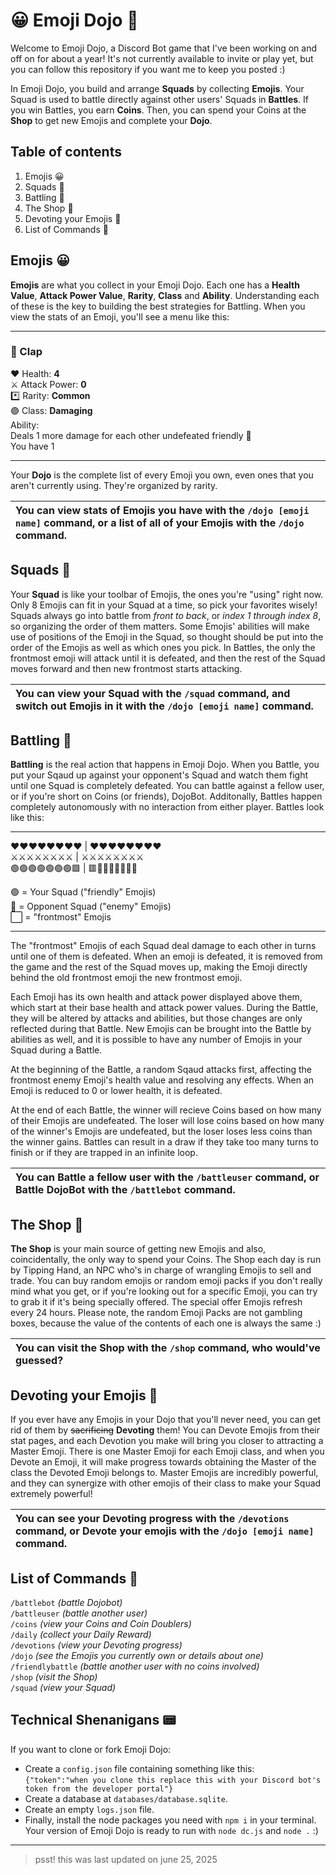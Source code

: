 # 😀 Emoji Dojo 🎋
Welcome to Emoji Dojo, a Discord Bot game that I've been working on and off on for about a year! It's not currently available to invite or play yet, but you can follow this repository if you want me to keep you posted :)

In Emoji Dojo, you build and arrange **Squads** by collecting **Emojis**. Your Squad is used to battle directly against other users' Squads in **Battles**. If you win Battles, you earn **Coins**. Then, you can spend your Coins at the **Shop** to get new Emojis and complete your **Dojo**.

## Table of contents
1. Emojis 😀
1. Squads 👥
1. Battling 🤜
1. The Shop 💁
1. Devoting your Emojis 🛐
1. List of Commands 💬

## Emojis 😀  
**Emojis** are what you collect in your Emoji Dojo. Each one has a **Health Value**, **Attack Power Value**, **Rarity**, **Class** and **Ability**. Understanding each of these is the key to building the best strategies for Battling. When you view the stats of an Emoji, you'll see a menu like this:

---

### 👏 Clap
❤️ Health: **4**  
⚔️ Attack Power: **0**  
*️⃣ Rarity: **Common**  
🟣 Class: **Damaging**  
Ability:  
Deals 1 more damage for each other undefeated friendly 👏  
You have 1

---

Your **Dojo** is the complete list of every Emoji you own, even ones that you aren't currently using. They're organized by rarity.
  
| You can view stats of Emojis you have with the `/dojo [emoji name]` command, or a list of all of your Emojis with the `/dojo` command. |  
| :--- |

## Squads 👥
Your **Squad** is like your toolbar of Emojis, the ones you're "using" right now. Only 8 Emojis can fit in your Squad at a time, so pick your favorites wisely! Squads always go into battle from *front to back*, or *index 1 through index 8*, so organizing the order of them matters. Some Emojis' abilities will make use of positions of the Emoji in the Squad, so thought should be put into the order of the Emojis as well as which ones you pick. In Battles, the only the frontmost emoji will attack until it is defeated, and then the rest of the Squad moves forward and then new frontmost starts attacking.
  
| You can view your Squad with the `/squad` command, and switch out Emojis in it with the `/dojo [emoji name]` command. |
| :--- |

## Battling 🤜
**Battling** is the real action that happens in Emoji Dojo. When you Battle, you put your Sqaud up against your opponent's Squad and watch them fight until one Squad is completely defeated. You can battle against a fellow user, or if you're short on Coins (or friends), DojoBot. Additonally, Battles happen completely autonomously with no interaction from either player. Battles look like this:

---

❤️❤️❤️❤️❤️❤️❤️❤️ | ❤️❤️❤️❤️❤️❤️❤️❤️  
⚔️⚔️⚔️⚔️⚔️⚔️⚔️⚔️ | ⚔️⚔️⚔️⚔️⚔️⚔️⚔️⚔️  
🟢🟢🟢🟢🟢🟢🟢🟩 | 🟥🔴🔴🔴🔴🔴🔴🔴  

🟢 = Your Squad ("friendly" Emojis)  
🔴 = Opponent Squad ("enemy" Emojis)  
⬜ = "frontmost" Emojis  

---

The "frontmost" Emojis of each Squad deal damage to each other in turns until one of them is defeated. When an emoji is defeated, it is removed from the game and the rest of the Squad moves up, making the Emoji directly behind the old frontmost emoji the new frontmost emoji.  

Each Emoji has its own health and attack power displayed above them, which start at their base health and attack power values. During the Battle, they will be altered by attacks and abilities, but those changes are only reflected during that Battle. New Emojis can be brought into the Battle by abilities as well, and it is possible to have any number of Emojis in your Squad during a Battle.

At the beginning of the Battle, a random Sqaud attacks first, affecting the frontmost enemy Emoji's health value and resolving any effects. When an Emoji is reduced to 0 or lower health, it is defeated.

At the end of each Battle, the winner will recieve Coins based on how many of their Emojis are undefeated. The loser will lose coins based on how many of the winner's Emojis are undefeated, but the loser loses less coins than the winner gains. Battles can result in a draw if they take too many turns to finish or if they are trapped in an infinite loop.

| You can Battle a fellow user with the `/battleuser` command, or Battle DojoBot with the `/battlebot` command. |
| :--- |

## The Shop 💁
**The Shop** is your main source of getting new Emojis and also, coincidentally, the only way to spend your Coins. The Shop each day is run by Tipping Hand, an NPC who's in charge of wrangling Emojis to sell and trade. You can buy random emojis or random emoji packs if you don't really mind what you get, or if you're looking out for a specific Emoji, you can try to grab it if it's being specially offered. The special offer Emojis refresh every 24 hours. Please note, the random Emoji Packs are not gambling boxes, because the value of the contents of each one is always the same :)

| You can visit the Shop with the `/shop` command, who would've guessed? |
| :--- |

## Devoting your Emojis 🛐
If you ever have any Emojis in your Dojo that you'll never need, you can get rid of them by ~~sacrificing~~ **Devoting** them! You can Devote Emojis from their stat pages, and each Devotion you make will bring you closer to attracting a Master Emoji. There is one Master Emoji for each Emoji class, and when you Devote an Emoji, it will make progress towards obtaining the Master of the class the Devoted Emoji belongs to. Master Emojis are incredibly powerful, and they can synergize with other emojis of their class to make your Squad extremely powerful!

| You can see your Devoting progress with the `/devotions` command, or Devote your emojis with the `/dojo [emoji name]` command. |
| :--- |

## List of Commands 💬
`/battlebot` *(battle Dojobot)*  
`/battleuser` *(battle another user)*  
`/coins` *(view your Coins and Coin Doublers)*  
`/daily` *(collect your Daily Reward)*  
`/devotions` *(view your Devoting progress)*  
`/dojo` *(see the Emojis you currently own or details about one)*  
`/friendlybattle` *(battle another user with no coins involved)*  
`/shop` *(visit the Shop)*  
`/squad` *(view your Squad)*  

## Technical Shenanigans 📟
If you want to clone or fork Emoji Dojo:  
- Create a `config.json` file containing something like this:  
    ```{"token":"when you clone this replace this with your Discord bot's token from the developer portal"}```  
- Create a database at `databases/database.sqlite`.  
- Create an empty `logs.json` file.  
- Finally, install the node packages you need with `npm i` in your terminal.  
Your version of Emoji Dojo is ready to run with `node dc.js` and `node .` :)  
  
---

> psst! this was last updated on june 25, 2025